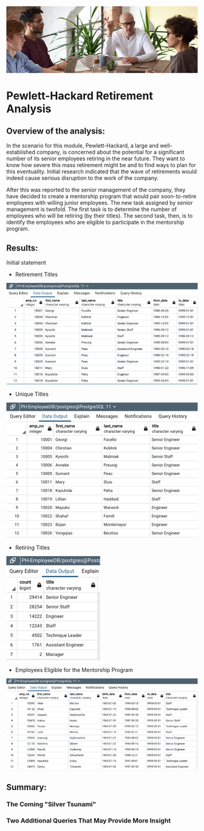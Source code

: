 <!-- Image downloaded from pexels.com-->

<img src=https://github.com/tn64/Pewlett-Hackard-Analysis/blob/main/Pewlett-Hackard_Analysis_Folder/Resources/Header.png>

# Pewlett-Hackard Retirement Analysis

## Overview of the analysis:

In the scenario for this module, Pewlett-Hackard, a large and well-established company, is concerned about the potential for a significant number of its senior employees retiring in the near future. They want to know how severe this mass retirement might be and to find ways to plan for this eventuality. Initial research indicated that the wave of retirements would indeed cause serious disruption to the work of the company.

After this was reported to the senior management of the company, they have decided to create a mentorship program that would pair soon-to-retire employees with willing junior employees. The new task assigned by senior management is twofold. The first task is to determine the number of employees who will be retiring (by their titles). The second task, then, is to identify the employees who are eligible to participate in the mentorship program.


## Results:

Initial statement

- Retirement Titles

<img src=https://github.com/tn64/Pewlett-Hackard-Analysis/blob/main/Pewlett-Hackard_Analysis_Folder/Resources/Retirement_Titles.png>

- Unique Titles

<img src=https://github.com/tn64/Pewlett-Hackard-Analysis/blob/main/Pewlett-Hackard_Analysis_Folder/Resources/Unique_Titles.png>

- Retiring Titles

<img src=https://github.com/tn64/Pewlett-Hackard-Analysis/blob/main/Pewlett-Hackard_Analysis_Folder/Resources/Retiring_Titles.png>

- Employees Eligible for the Mentorship Program

<img src=https://github.com/tn64/Pewlett-Hackard-Analysis/blob/main/Pewlett-Hackard_Analysis_Folder/Resources/Mentorship_Eligibility.png>



## Summary:

### The Coming "Silver Tsunami"

### Two Additional Queries That May Provide More Insight 
